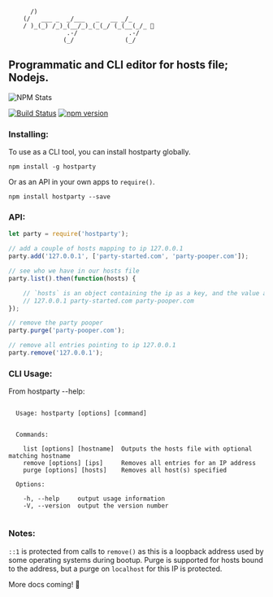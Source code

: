 ```
      /)
    (/   ___ _  _/___   _   __ _/_
    / )_(_) /_)_(__/_)_(_(_/ (_(__(_/_ 🎉
                .-/              .-/
               (_/              (_/
```

## Programmatic and CLI editor for hosts file; Nodejs.

![NPM Stats](https://nodei.co/npm/hostparty.png?downloads=true&downloadRank=true&stars=true)

[![Build Status](https://travis-ci.org/drb/hostparty.svg)](https://travis-ci.org/drb/hostparty) [![npm version](https://badge.fury.io/js/hostparty.svg)](http://badge.fury.io/js/hostparty)

### Installing:

To use as a CLI tool, you can install hostparty globally.

`npm install -g hostparty`

Or as an API in your own apps to `require()`.

`npm install hostparty --save`

### API:

```javascript
let party = require('hostparty');

// add a couple of hosts mapping to ip 127.0.0.1
party.add('127.0.0.1', ['party-started.com', 'party-pooper.com']);

// see who we have in our hosts file
party.list().then(function(hosts) {

    // `hosts` is an object containing the ip as a key, and the value an array of hostnames
    // 127.0.0.1 party-started.com party-pooper.com
});

// remove the party pooper
party.purge('party-pooper.com');

// remove all entries pointing to ip 127.0.0.1
party.remove('127.0.0.1');

```

### CLI Usage:

From hostparty --help:

```

  Usage: hostparty [options] [command]


  Commands:

    list [options] [hostname]  Outputs the hosts file with optional matching hostname
    remove [options] [ips]     Removes all entries for an IP address
    purge [options] [hosts]    Removes all host(s) specified

  Options:

    -h, --help     output usage information
    -V, --version  output the version number


```

### Notes:

`::1` is protected from calls to `remove()` as this is a loopback address used by some operating systems during bootup. Purge is supported for hosts bound to the address, but a purge on `localhost` for this IP is protected.

More docs coming! 🎉
